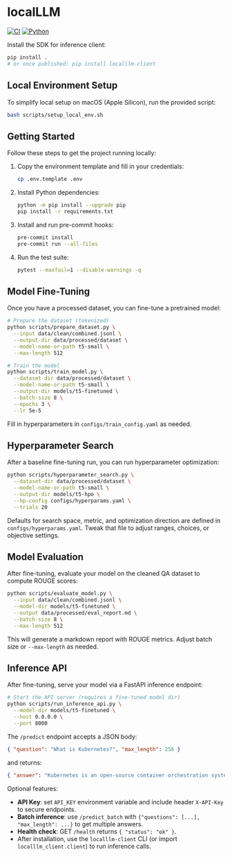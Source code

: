 # localLLM

[![CI](https://github.com/your-org/localLLM/actions/workflows/ci.yml/badge.svg)]()
[![Python](https://img.shields.io/badge/python-3.10-blue.svg)]()

Install the SDK for inference client:
```bash
pip install .
# or once published: pip install localllm-client
```

## Local Environment Setup

To simplify local setup on macOS (Apple Silicon), run the provided script:

```bash
bash scripts/setup_local_env.sh
```

## Getting Started

Follow these steps to get the project running locally:

1. Copy the environment template and fill in your credentials:
   ```bash
   cp .env.template .env
   ```
2. Install Python dependencies:
   ```bash
   python -m pip install --upgrade pip
   pip install -r requirements.txt
   ```
3. Install and run pre-commit hooks:
   ```bash
   pre-commit install
   pre-commit run --all-files
   ```
4. Run the test suite:
   ```bash
   pytest --maxfail=1 --disable-warnings -q
   ```

## Model Fine-Tuning

Once you have a processed dataset, you can fine-tune a pretrained model:

```bash
# Prepare the dataset (tokenized)
python scripts/prepare_dataset.py \
  --input data/clean/combined.jsonl \
  --output-dir data/processed/dataset \
  --model-name-or-path t5-small \
  --max-length 512

# Train the model
python scripts/train_model.py \
  --dataset-dir data/processed/dataset \
  --model-name-or-path t5-small \
  --output-dir models/t5-finetuned \
  --batch-size 8 \
  --epochs 3 \
  --lr 5e-5
```

Fill in hyperparameters in `configs/train_config.yaml` as needed.

## Hyperparameter Search

After a baseline fine-tuning run, you can run hyperparameter optimization:

```bash
python scripts/hyperparameter_search.py \
  --dataset-dir data/processed/dataset \
  --model-name-or-path t5-small \
  --output-dir models/t5-hpo \
  --hp-config configs/hyperparams.yaml \
  --trials 20
```

Defaults for search space, metric, and optimization direction are defined in `configs/hyperparams.yaml`. Tweak that file to adjust ranges, choices, or objective settings.

## Model Evaluation

After fine-tuning, evaluate your model on the cleaned QA dataset to compute ROUGE scores:

```bash
python scripts/evaluate_model.py \
  --input data/clean/combined.jsonl \
  --model-dir models/t5-finetuned \
  --output data/processed/eval_report.md \
  --batch-size 8 \
  --max-length 512
```

This will generate a markdown report with ROUGE metrics. Adjust batch size or `--max-length` as needed.

## Inference API

After fine-tuning, serve your model via a FastAPI inference endpoint:

```bash
# Start the API server (requires a fine-tuned model dir)
python scripts/run_inference_api.py \
  --model-dir models/t5-finetuned \
  --host 0.0.0.0 \
  --port 8000
```

The `/predict` endpoint accepts a JSON body:

```json
{ "question": "What is Kubernetes?", "max_length": 256 }
```

and returns:

```json
{ "answer": "Kubernetes is an open-source container orchestration system..." }
```

Optional features:
- **API Key**: set `API_KEY` environment variable and include header `X-API-Key` to secure endpoints.
- **Batch inference**: use `/predict_batch` with `{"questions": [...], "max_length": ...}` to get multiple answers.
- **Health check**: GET `/health` returns `{ "status": "ok" }`.
- After installation, use the `localllm-client` CLI (or import `localllm_client.client`) to run inference calls.

